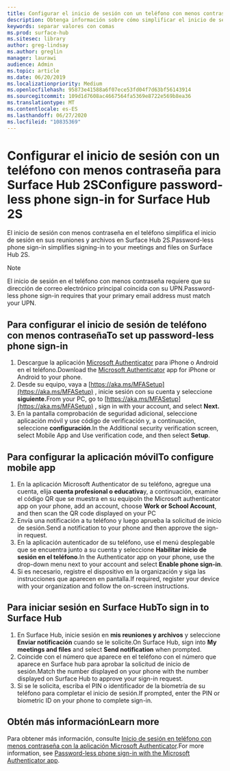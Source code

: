 ```yaml
---
title: Configurar el inicio de sesión con un teléfono con menos contraseña para Surface Hub 2S
description: Obtenga información sobre cómo simplificar el inicio de sesión en Surface Hub 2S con el inicio de sesión en un dispositivo móvil con menos contraseña.
keywords: separar valores con comas
ms.prod: surface-hub
ms.sitesec: library
author: greg-lindsay
ms.author: greglin
manager: laurawi
audience: Admin
ms.topic: article
ms.date: 06/20/2019
ms.localizationpriority: Medium
ms.openlocfilehash: 95873e41588a6f07ece53fd04f7d63bf56143914
ms.sourcegitcommit: 109d1d7608ac4667564fa5369e8722e569b8ea36
ms.translationtype: MT
ms.contentlocale: es-ES
ms.lasthandoff: 06/27/2020
ms.locfileid: "10835369"
---
```

# <span data-ttu-id="34715-104">Configurar el inicio de sesión con un teléfono con menos contraseña para Surface Hub 2S</span><span class="sxs-lookup"><span data-stu-id="34715-104">Configure password-less phone sign-in  for Surface Hub 2S</span></span>

<span data-ttu-id="34715-105">El inicio de sesión con menos contraseña en el teléfono simplifica el inicio de sesión en sus reuniones y archivos en Surface Hub 2S.</span><span class="sxs-lookup"><span data-stu-id="34715-105">Password-less phone sign-in simplifies signing-in to your meetings and files on Surface Hub 2S.</span></span>

> [!NOTE]
> <span data-ttu-id="34715-106">El inicio de sesión en el teléfono con menos contraseña requiere que su dirección de correo electrónico principal coincida con su UPN.</span><span class="sxs-lookup"><span data-stu-id="34715-106">Password-less phone sign-in requires that your primary email address must match your UPN.</span></span>

## <span data-ttu-id="34715-107">Para configurar el inicio de sesión de teléfono con menos contraseña</span><span class="sxs-lookup"><span data-stu-id="34715-107">To set up password-less phone sign-in</span></span>

1. <span data-ttu-id="34715-108">Descargue la aplicación [Microsoft Authenticator](https://www.microsoft.com/account/authenticator) para iPhone o Android en el teléfono.</span><span class="sxs-lookup"><span data-stu-id="34715-108">Download the [Microsoft Authenticator](https://www.microsoft.com/account/authenticator) app for iPhone or Android to your phone.</span></span>
2. <span data-ttu-id="34715-109">Desde su equipo, vaya a [https://aka.ms/MFASetup](https://aka.ms/MFASetup) , inicie sesión con su cuenta y seleccione **siguiente.**</span><span class="sxs-lookup"><span data-stu-id="34715-109">From your PC, go to [https://aka.ms/MFASetup](https://aka.ms/MFASetup) , sign in with your account, and select **Next.**</span></span>
3. <span data-ttu-id="34715-110">En la pantalla comprobación de seguridad adicional, seleccione aplicación móvil y use código de verificación y, a continuación, seleccione **configuración**.</span><span class="sxs-lookup"><span data-stu-id="34715-110">In the Additional security verification screen, select Mobile App and Use verification code, and then select **Setup**.</span></span>

## <span data-ttu-id="34715-111">Para configurar la aplicación móvil</span><span class="sxs-lookup"><span data-stu-id="34715-111">To configure mobile app</span></span>

1. <span data-ttu-id="34715-112">En la aplicación Microsoft Authenticator de su teléfono, agregue una cuenta, elija **cuenta profesional o educativa**y, a continuación, examine el código QR que se muestra en su equipo</span><span class="sxs-lookup"><span data-stu-id="34715-112">In the Microsoft authenticator app on your phone, add an account, choose **Work or School Account**, and then scan the QR code displayed on your PC</span></span>
2. <span data-ttu-id="34715-113">Envía una notificación a tu teléfono y luego aprueba la solicitud de inicio de sesión.</span><span class="sxs-lookup"><span data-stu-id="34715-113">Send a notification to your phone and then approve the sign-in request.</span></span>
3. <span data-ttu-id="34715-114">En la aplicación autenticador de su teléfono, use el menú desplegable que se encuentra junto a su cuenta y seleccione **Habilitar inicio de sesión en el teléfono**.</span><span class="sxs-lookup"><span data-stu-id="34715-114">In the Authenticator app on your phone, use the drop-down menu next to your account and select **Enable phone sign-in**.</span></span>
4. <span data-ttu-id="34715-115">Si es necesario, registre el dispositivo en la organización y siga las instrucciones que aparecen en pantalla.</span><span class="sxs-lookup"><span data-stu-id="34715-115">If required, register your device with your organization and follow the on-screen instructions.</span></span>

## <span data-ttu-id="34715-116">Para iniciar sesión en Surface Hub</span><span class="sxs-lookup"><span data-stu-id="34715-116">To sign in to Surface Hub</span></span>

1. <span data-ttu-id="34715-117">En Surface Hub, inicie sesión en **mis reuniones y archivos** y seleccione **Enviar notificación** cuando se le solicite.</span><span class="sxs-lookup"><span data-stu-id="34715-117">On Surface Hub, sign into **My meetings and files** and select **Send notification** when prompted.</span></span>
2. <span data-ttu-id="34715-118">Coincide con el número que aparece en el teléfono con el número que aparece en Surface hub para aprobar la solicitud de inicio de sesión.</span><span class="sxs-lookup"><span data-stu-id="34715-118">Match the number displayed on your phone with the number displayed on Surface Hub to approve your sign-in request.</span></span>
3. <span data-ttu-id="34715-119">Si se le solicita, escriba el PIN o identificador de la biometría de su teléfono para completar el inicio de sesión.</span><span class="sxs-lookup"><span data-stu-id="34715-119">If prompted, enter the PIN or biometric ID on your phone to complete sign-in.</span></span>

## <span data-ttu-id="34715-120">Obtén más información</span><span class="sxs-lookup"><span data-stu-id="34715-120">Learn more</span></span>
<span data-ttu-id="34715-121">Para obtener más información, consulte [Inicio de sesión en teléfono con menos contraseña con la aplicación Microsoft Authenticator](https://docs.microsoft.com/azure/active-directory/authentication/howto-authentication-phone-sign-in).</span><span class="sxs-lookup"><span data-stu-id="34715-121">For more information, see [Password-less phone sign-in with the Microsoft Authenticator app](https://docs.microsoft.com/azure/active-directory/authentication/howto-authentication-phone-sign-in).</span></span>
